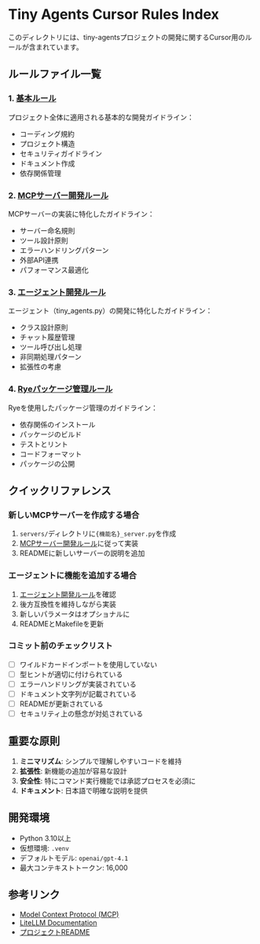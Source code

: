 # Tiny Agents Cursor Rules Index

このディレクトリには、tiny-agentsプロジェクトの開発に関するCursor用のルールが含まれています。

## ルールファイル一覧

### 1. [基本ルール](./basic_rules.md)
プロジェクト全体に適用される基本的な開発ガイドライン：
- コーディング規約
- プロジェクト構造
- セキュリティガイドライン
- ドキュメント作成
- 依存関係管理

### 2. [MCPサーバー開発ルール](./mcp_server_rules.md)
MCPサーバーの実装に特化したガイドライン：
- サーバー命名規則
- ツール設計原則
- エラーハンドリングパターン
- 外部API連携
- パフォーマンス最適化

### 3. [エージェント開発ルール](./agent_development_rules.md)
エージェント（tiny_agents.py）の開発に特化したガイドライン：
- クラス設計原則
- チャット履歴管理
- ツール呼び出し処理
- 非同期処理パターン
- 拡張性の考慮

### 4. [Ryeパッケージ管理ルール](./rye.mdc)
Ryeを使用したパッケージ管理のガイドライン：
- 依存関係のインストール
- パッケージのビルド
- テストとリント
- コードフォーマット
- パッケージの公開

## クイックリファレンス

### 新しいMCPサーバーを作成する場合
1. `servers/`ディレクトリに`{機能名}_server.py`を作成
2. [MCPサーバー開発ルール](./mcp_server_rules.md)に従って実装
3. READMEに新しいサーバーの説明を追加

### エージェントに機能を追加する場合
1. [エージェント開発ルール](./agent_development_rules.md)を確認
2. 後方互換性を維持しながら実装
3. 新しいパラメータはオプショナルに
4. READMEとMakefileを更新

### コミット前のチェックリスト
- [ ] ワイルドカードインポートを使用していない
- [ ] 型ヒントが適切に付けられている
- [ ] エラーハンドリングが実装されている
- [ ] ドキュメント文字列が記載されている
- [ ] READMEが更新されている
- [ ] セキュリティ上の懸念が対処されている

## 重要な原則

1. **ミニマリズム**: シンプルで理解しやすいコードを維持
2. **拡張性**: 新機能の追加が容易な設計
3. **安全性**: 特にコマンド実行機能では承認プロセスを必須に
4. **ドキュメント**: 日本語で明確な説明を提供

## 開発環境

- Python 3.10以上
- 仮想環境: `.venv`
- デフォルトモデル: `openai/gpt-4.1`
- 最大コンテキストトークン: 16,000

## 参考リンク

- [Model Context Protocol (MCP)](https://modelcontextprotocol.io/)
- [LiteLLM Documentation](https://docs.litellm.ai/)
- [プロジェクトREADME](../../README.md) 